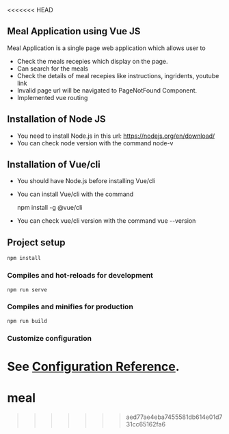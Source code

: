 <<<<<<< HEAD
## Meal Application using Vue JS
Meal Application is a single page web application which allows user to

* Check the meals recepies which display on the page.
* Can search for the meals
* Check the details of meal recepies like instructions, ingridents, youtube link
* Invalid page url will be navigated to PageNotFound Component.
* Implemented vue routing

## Installation of Node JS
* You need to install Node.js in this url: https://nodejs.org/en/download/
* You can check node version with the command node-v

## Installation of Vue/cli
* You should have Node.js before installing Vue/cli
* You can install Vue/cli with the command

  npm install -g @vue/cli
 
* You can check vue/cli version with the command vue --version

## Project setup
```
npm install
```

### Compiles and hot-reloads for development
```
npm run serve
```

### Compiles and minifies for production
```
npm run build
```

### Customize configuration
See [Configuration Reference](https://cli.vuejs.org/config/).
=======
# meal
>>>>>>> aed77ae4eba7455581db614e01d731cc65162fa6
